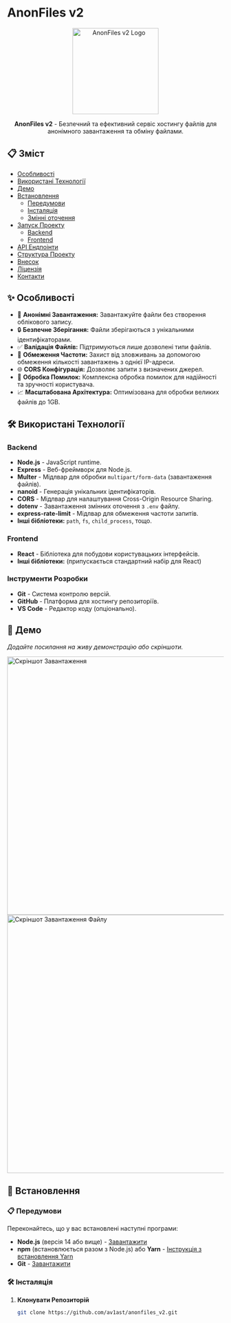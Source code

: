 # AnonFiles v2

<div align="center">
  <img src="path_to_logo.png" alt="AnonFiles v2 Logo" width="200"/>
</div>

<p align="center">
  <strong>AnonFiles v2</strong> - Безпечний та ефективний сервіс хостингу файлів для анонімного завантаження та обміну файлами.
</p>

## 📋 Зміст

- [Особливості](#особливості)
- [Використані Технології](#використані-технології)
- [Демо](#демо)
- [Встановлення](#встановлення)
  - [Передумови](#передумови)
  - [Інсталяція](#інсталяція)
  - [Змінні оточення](#змінні-оточення)
- [Запуск Проекту](#запуск-проекту)
  - [Backend](#backend)
  - [Frontend](#frontend)
- [API Ендпоінти](#api-ендпоінти)
- [Структура Проекту](#структура-проекту)
- [Внесок](#внесок)
- [Ліцензія](#ліцензія)
- [Контакти](#контакти)

## ✨ Особливості

<ul>
  <li>📂 <strong>Анонімні Завантаження:</strong> Завантажуйте файли без створення облікового запису.</li>
  <li>🔒 <strong>Безпечне Зберігання:</strong> Файли зберігаються з унікальними ідентифікаторами.</li>
  <li>✅ <strong>Валідація Файлів:</strong> Підтримуються лише дозволені типи файлів.</li>
  <li>🚫 <strong>Обмеження Частоти:</strong> Захист від зловживань за допомогою обмеження кількості завантажень з однієї IP-адреси.</li>
  <li>🌐 <strong>CORS Конфігурація:</strong> Дозволяє запити з визначених джерел.</li>
  <li>🐞 <strong>Обробка Помилок:</strong> Комплексна обробка помилок для надійності та зручності користувача.</li>
  <li>📈 <strong>Масштабована Архітектура:</strong> Оптимізована для обробки великих файлів до 1GB.</li>
</ul>

## 🛠️ Використані Технології

### Backend

- **Node.js** - JavaScript runtime.
- **Express** - Веб-фреймворк для Node.js.
- **Multer** - Мідлвар для обробки `multipart/form-data` (завантаження файлів).
- **nanoid** - Генерація унікальних ідентифікаторів.
- **CORS** - Мідлвар для налаштування Cross-Origin Resource Sharing.
- **dotenv** - Завантаження змінних оточення з `.env` файлу.
- **express-rate-limit** - Мідлвар для обмеження частоти запитів.
- **Інші бібліотеки:** `path`, `fs`, `child_process`, тощо.

### Frontend

- **React** - Бібліотека для побудови користувацьких інтерфейсів.
- **Інші бібліотеки:** (припускається стандартний набір для React)

### Інструменти Розробки

- **Git** - Система контролю версій.
- **GitHub** - Платформа для хостингу репозиторіїв.
- **VS Code** - Редактор коду (опціонально).

## 🎥 Демо

*Додайте посилання на живу демонстрацію або скріншоти.*

<img src="path_to_upload_screenshot.png" alt="Скріншот Завантаження" width="600"/>
<img src="path_to_download_screenshot.png" alt="Скріншот Завантаження Файлу" width="600"/>

## 🚀 Встановлення

### 📋 Передумови

Переконайтесь, що у вас встановлені наступні програми:

- **Node.js** (версія 14 або вище) - [Завантажити](https://nodejs.org/)
- **npm** (встановлюється разом з Node.js) або **Yarn** - [Інструкція з встановлення Yarn](https://classic.yarnpkg.com/en/docs/install)
- **Git** - [Завантажити](https://git-scm.com/downloads)

### 🛠️ Інсталяція

1. **Клонувати Репозиторій**

   ```bash
   git clone https://github.com/av1ast/anonfiles_v2.git
